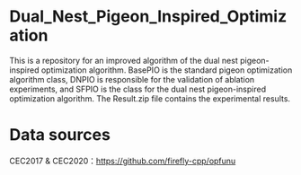 # Dual_Nest_Pigeon_Inspired_Optimization

This is a repository for an improved algorithm of the dual nest pigeon-inspired optimization algorithm. BasePIO is the standard pigeon optimization algorithm class, DNPIO is responsible for the validation of ablation experiments, and SFPIO is the class for the dual nest pigeon-inspired optimization algorithm. The Result.zip file contains the experimental results.

# Data sources
CEC2017 & CEC2020：https://github.com/firefly-cpp/opfunu
